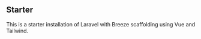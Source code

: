 
## Starter 

This is a starter installation of Laravel with Breeze scaffolding using Vue and Tailwind.
